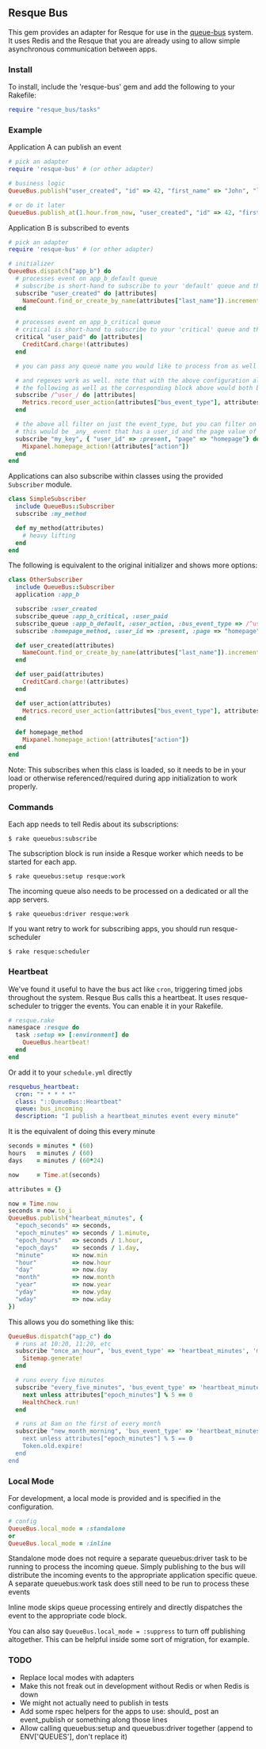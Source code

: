 ## Resque Bus

This gem provides an adapter for Resque for use in the [queue-bus](https://github.com/queue-bus/queue-bus) system.
It uses Redis and the Resque that you are already using to allow simple asynchronous communication between apps.

### Install

To install, include the 'resque-bus' gem and add the following to your Rakefile:

```ruby
require "resque_bus/tasks"
```


### Example

Application A can publish an event

```ruby
# pick an adapter
require 'resque-bus' # (or other adapter)

# business logic
QueueBus.publish("user_created", "id" => 42, "first_name" => "John", "last_name" => "Smith")

# or do it later
QueueBus.publish_at(1.hour.from_now, "user_created", "id" => 42, "first_name" => "John", "last_name" => "Smith")
```

Application B is subscribed to events

```ruby
# pick an adapter
require 'resque-bus' # (or other adapter)

# initializer
QueueBus.dispatch("app_b") do
  # processes event on app_b_default queue
  # subscribe is short-hand to subscribe to your 'default' queue and this block with process events with the name "user_created"
  subscribe "user_created" do |attributes|
    NameCount.find_or_create_by_name(attributes["last_name"]).increment!
  end

  # processes event on app_b_critical queue
  # critical is short-hand to subscribe to your 'critical' queue and this block with process events with the name "user_paid"
  critical "user_paid" do |attributes|
    CreditCard.charge!(attributes)
  end

  # you can pass any queue name you would like to process from as well IE: `banana "peeled" do |attributes|`

  # and regexes work as well. note that with the above configuration along with this regex,
  # the following as well as the corresponding block above would both be executed
  subscribe /^user_/ do |attributes|
    Metrics.record_user_action(attributes["bus_event_type"], attributes["id"])
  end

  # the above all filter on just the event_type, but you can filter on anything
  # this would be _any_ event that has a user_id and the page value of homepage regardless of bus_event_type
  subscribe "my_key", { "user_id" => :present, "page" => "homepage"} do
    Mixpanel.homepage_action!(attributes["action"])
  end
end
```

Applications can also subscribe within classes using the provided `Subscriber` module.

```ruby
class SimpleSubscriber
  include QueueBus::Subscriber
  subscribe :my_method

  def my_method(attributes)
    # heavy lifting
  end
end
```

The following is equivalent to the original initializer and shows more options:

```ruby
class OtherSubscriber
  include QueueBus::Subscriber
  application :app_b

  subscribe :user_created
  subscribe_queue :app_b_critical, :user_paid
  subscribe_queue :app_b_default, :user_action, :bus_event_type => /^user_/
  subscribe :homepage_method, :user_id => :present, :page => "homepage"

  def user_created(attributes)
    NameCount.find_or_create_by_name(attributes["last_name"]).increment!
  end

  def user_paid(attributes)
    CreditCard.charge!(attributes)
  end

  def user_action(attributes)
    Metrics.record_user_action(attributes["bus_event_type"], attributes["id"])
  end

  def homepage_method
    Mixpanel.homepage_action!(attributes["action"])
  end
end
```

Note: This subscribes when this class is loaded, so it needs to be in your load or otherwise referenced/required during app initialization to work properly.

### Commands

Each app needs to tell Redis about its subscriptions:

    $ rake queuebus:subscribe

The subscription block is run inside a Resque worker which needs to be started for each app.

    $ rake queuebus:setup resque:work

The incoming queue also needs to be processed on a dedicated or all the app servers.

    $ rake queuebus:driver resque:work

If you want retry to work for subscribing apps, you should run resque-scheduler

    $ rake resque:scheduler


### Heartbeat

We've found it useful to have the bus act like `cron`, triggering timed jobs throughout the system. Resque Bus calls this a heartbeat.
It uses resque-scheduler to trigger the events. You can enable it in your Rakefile.

```ruby
# resque.rake
namespace :resque do
  task :setup => [:environment] do
    QueueBus.heartbeat!
  end
end
```

Or add it to your `schedule.yml` directly

```yaml
resquebus_heartbeat:
  cron: "* * * * *"
  class: "::QueueBus::Heartbeat"
  queue: bus_incoming
  description: "I publish a heartbeat_minutes event every minute"
```

It is the equivalent of doing this every minute

```ruby
seconds = minutes * (60)
hours   = minutes / (60)
days    = minutes / (60*24)

now     = Time.at(seconds)

attributes = {}

now = Time.now
seconds = now.to_i
QueueBus.publish("hearbeat_minutes", {
  "epoch_seconds" => seconds,
  "epoch_minutes" => seconds / 1.minute,
  "epoch_hours"   => seconds / 1.hour,
  "epoch_days"    => seconds / 1.day,
  "minute"        => now.min
  "hour"          => now.hour
  "day"           => now.day
  "month"         => now.month
  "year"          => now.year
  "yday"          => now.yday
  "wday"          => now.wday
})
```

This allows you do something like this:

```ruby
QueueBus.dispatch("app_c") do
  # runs at 10:20, 11:20, etc
  subscribe "once_an_hour", 'bus_event_type' => 'heartbeat_minutes', 'minute' => 20 do |attributes|
    Sitemap.generate!
  end

  # runs every five minutes
  subscribe "every_five_minutes", 'bus_event_type' => 'heartbeat_minutes' do |attributes|
    next unless attributes["epoch_minutes"] % 5 == 0
    HealthCheck.run!
  end

  # runs at 8am on the first of every month
  subscribe "new_month_morning", 'bus_event_type' => 'heartbeat_minutes', 'day' => 1, hour' => 8, 'minute' => 0,  do |attributes|
    next unless attributes["epoch_minutes"] % 5 == 0
    Token.old.expire!
  end
end
```

### Local Mode

For development, a local mode is provided and is specified in the configuration.

```ruby
# config
QueueBus.local_mode = :standalone
or
QueueBus.local_mode = :inline
```

Standalone mode does not require a separate queuebus:driver task to be running to process the
incoming queue. Simply publishing to the bus will distribute the incoming events
to the appropriate application specific queue.  A separate queuebus:work task does
still need to be run to process these events

Inline mode skips queue processing entirely and directly dispatches the
event to the appropriate code block.

You can also say `QueueBus.local_mode = :suppress` to turn off publishing altogether.
This can be helpful inside some sort of migration, for example.

### TODO

* Replace local modes with adapters
* Make this not freak out in development without Redis or when Redis is down
* We might not actually need to publish in tests
* Add some rspec helpers for the apps to use: should_ post an event_publish or something along those lines
* Allow calling queuebus:setup and queuebus:driver together (append to ENV['QUEUES'], don't replace it)

